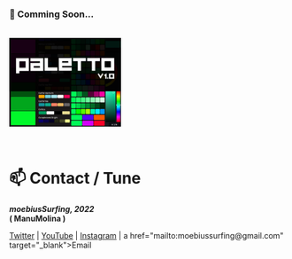 ### 🔭 Comming Soon...

<br/>

<div align="left">
<!--
<img src="./banner.gif">
-->
<img src="https://github.com/moebiussurfing/moebiusSurfing/blob/main/Paletto_Thumbnail.png" align="center" height="40%" width="40%">
</div>

<br/>
<br/>

<h1>📫 Contact / Tune</h1>

<p>
<strong> 
  <em>
moebiusSurfing, 2022
  </em>
<br/>
( ManuMolina )

</strong>
</p>

<p>
<a href="https://twitter.com/moebiusSurfing/" rel="nofollow">Twitter</a> | 
<a href="https://www.youtube.com/moebiusSurfing" rel="nofollow">YouTube</a> | 
<a href="https://www.instagram.com/moebiusSurfing/" rel="nofollow">Instagram</a> | 
a href="mailto:moebiussurfing@gmail.com" target="_blank">Email</a>
</p>
<br/>



<!--


<img alt="GitHub followers" src="https://img.shields.io/github/followers/moebiussurfing?style=social">
<img alt="GitHub User's stars" src="https://img.shields.io/github/stars/moebiussurfing?style=social">
<img alt="Twitter Follow" src="https://img.shields.io/twitter/follow/moebiussurfing?style=social">
<img alt="Twitter URL" src="https://img.shields.io/twitter/url?style=social&url=https%3A%2F%2Ftwitter.com%2Fmoebiussurfing">
<img alt="YouTube Channel Subscribers" src="https://img.shields.io/youtube/channel/subscribers/UCzUw96_wjmNxyIoFXf84hQg?style=social">
<img alt="YouTube Channel Views" src="https://img.shields.io/youtube/channel/views/UCzUw96_wjmNxyIoFXf84hQg?style=social">





https://img.shields.io/badge/<LABEL>-<MESSAGE>-<COLOR>
[![GitHub followers](https://img.shields.io/github/followers/moebiussurfing.svg?style=social&label=Follow&maxAge=2592000)](https://github.com/moebiussurfing?tab=followers)  
[![License: MIT](https://img.shields.io/badge/License-MIT-yellow.svg)](https://opensource.org/licenses/MIT)  
GitHub Repo stars badge	/github/stars/:user/:repo?style=social

### TEST
[![Sparkline](https://stars.medv.io/Naereen/badges.svg)](https://stars.medv.io/Naereen/badges)
[![Anurag's github stats](https://github-readme-stats.vercel.app/api?username=Naereen&theme=blue-green)](https://github.com/anuraghazra/github-readme-stats)
[![GitHub followers](https://img.shields.io/github/followers/Naereen.svg?style=social&label=Follow&maxAge=2592000)](https://github.com/Naereen?tab=followers)
[![GitHub stars](https://img.shields.io/github/stars/Naereen/StrapDown.js.svg?style=social&label=Star&maxAge=2592000)](https://GitHub.com/Naereen/StrapDown.js/stargazers/)
[![Stargazers over time](https://starchart.cc/Naereen/badges.svg)](https://starchart.cc/Naereen/badges)
[![GitHub license](https://img.shields.io/github/license/Naereen/StrapDown.js.svg)](https://github.com/Naereen/StrapDown.js/blob/master/LICENSE)
[![License: MIT](https://img.shields.io/badge/License-MIT-yellow.svg)](https://opensource.org/licenses/MIT)
[![License: MIT](/twitter/url?url=https%3A%2F%2Fshields.io)
[![Ask Me Anything !](https://img.shields.io/badge/Ask%20me-anything-1abc9c.svg)](https://GitHub.com/Naereen/ama)
[![forthebadge made-with-python](http://ForTheBadge.com/images/badges/made-with-python.svg)](https://www.python.org/)
![Tweeting](https://img.shields.io/twitter/url/http/shields.io.svg?style=social)
-->

<!--
**moebiussurfing/moebiusSurfing** is a ✨ _special_ ✨ repository because its `README.md` (this file) appears on your GitHub profile.

Here are some ideas to get you started:

- 🔭 I’m currently working on ...
- 🌱 I’m currently learning ...
- 👯 I’m looking to collaborate on ...
- 🤔 I’m looking for help with ...
- 💬 Ask me about ...
- 📫 How to reach me: ...
- 😄 Pronouns: ...
- ⚡ Fun fact: ...
-->
